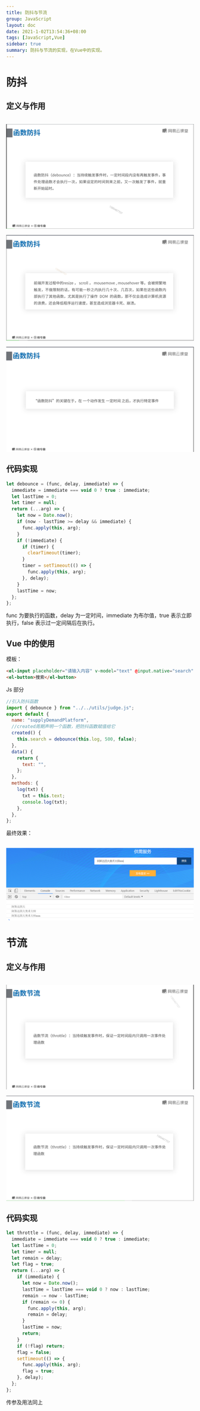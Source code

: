 ```yaml
---
title: 防抖与节流
group: JavaScript
layout: doc
date: 2021-1-02T13:54:36+08:00
tags: [JavaScript,Vue]
sidebar: true
summary: 防抖与节流的实现，在Vue中的实现。
---
```


# 防抖

## 定义与作用

<br/>
<img style="display:table;margin:auto" src="/images/debounce&throttle/debounce&throttle1.png" />

<br/>
<img style="display:table;margin:auto" src="/images/debounce&throttle/debounce&throttle2.png" />

<br/>
<img style="display:table;margin:auto" src="/images/debounce&throttle/debounce&throttle3.png" />

## 代码实现

```javascript
let debounce = (func, delay, immediate) => {
  immediate = immediate === void 0 ? true : immediate;
  let lastTime = 0;
  let timer = null;
  return (...arg) => {
    let now = Date.now();
    if (now - lastTime >= delay && immediate) {
      func.apply(this, arg);
    }
    if (!immediate) {
      if (timer) {
        clearTimeout(timer);
      }
      timer = setTimeout(() => {
        func.apply(this, arg);
      }, delay);
    }
    lastTime = now;
  };
};
```

func 为要执行的函数，delay 为一定时间，immediate 为布尔值，true 表示立即执行，false 表示过一定间隔后在执行。

## Vue 中的使用

模板：

```HTML
<el-input placeholder="请输入内容" v-model="text" @input.native="search" ></el-input>
<el-button>搜索</el-button>
```

Js 部分

```javascript
//引入防抖函数
import { debounce } from "../../utils/judge.js";
export default {
  name: "supplyDemandPlatform",
  //created周期声明一个函数，把防抖函数赋值给它
  created() {
    this.search = debounce(this.log, 500, false);
  },
  data() {
    return {
      text: "",
    };
  },
  methods: {
    log(txt) {
      txt = this.text;
      console.log(txt);
    },
  },
};
```

最终效果：

<br/>
<img style="display:table;margin:auto" src="/images/debounce&throttle/debounce&throttle6.png" />

# 节流

## 定义与作用

<br/>
<img style="display:table;margin:auto" src="/images/debounce&throttle/debounce&throttle4.png" />

<br/>
<img style="display:table;margin:auto" src="/images/debounce&throttle/debounce&throttle5.png" />

## 代码实现

```javascript
let throttle = (func, delay, immediate) => {
  immediate = immediate === void 0 ? true : immediate;
  let lastTime = 0;
  let timer = null;
  let remain = delay;
  let flag = true;
  return (...arg) => {
    if (immediate) {
      let now = Date.now();
      lastTime = lastTime === void 0 ? now : lastTime;
      remain -= now - lastTime;
      if (remain <= 0) {
        func.apply(this, arg);
        remain = delay;
      }
      lastTime = now;
      return;
    }
    if (!flag) return;
    flag = false;
    setTimeout(() => {
      func.apply(this, arg);
      flag = true;
    }, delay);
  };
};
```

传参及用法同上

